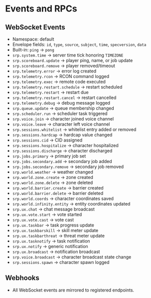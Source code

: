 # Events and RPCs

## WebSocket Events
- Namespace: default
- Envelope fields: `id`, `type`, `source`, `subject`, `time`, `specversion`, `data`
- Built-in: `ping` -> `pong`
- `srp.system.time` -> server time tick honoring `TIMEZONE`
- `srp.scoreboard.update` -> player ping, name, or job update
- `srp.scoreboard.remove` -> player removed/timeout
- `srp.telemetry.error` -> error log created
- `srp.telemetry.rcon` -> RCON command logged
- `srp.telemetry.exec` -> remote code executed
- `srp.telemetry.restart.schedule` -> restart scheduled
- `srp.telemetry.restart` -> restart due
- `srp.telemetry.restart.cancel` -> restart cancelled
- `srp.telemetry.debug` -> debug message logged
- `srp.queue.update` -> queue membership changed
- `srp.scheduler.run` -> scheduler task triggered
- `srp.voice.join` -> character joined voice channel
- `srp.voice.leave` -> character left voice channel
- `srp.sessions.whitelist` -> whitelist entry added or removed
- `srp.sessions.hardcap` -> hardcap value changed
- `srp.sessions.cid` -> CID assigned
- `srp.sessions.hospitalize` -> character hospitalized
- `srp.sessions.discharge` -> character discharged
- `srp.jobs.primary` -> primary job set
- `srp.jobs.secondary.add` -> secondary job added
- `srp.jobs.secondary.remove` -> secondary job removed
- `srp.world.weather` -> weather changed
- `srp.world.zone.create` -> zone created
- `srp.world.zone.delete` -> zone deleted
- `srp.world.barrier.create` -> barrier created
- `srp.world.barrier.delete` -> barrier deleted
- `srp.world.coords` -> character coordinates saved
- `srp.world.infinity.entity` -> entity coordinates updated
- `srp.ux.chat` -> chat message broadcast
- `srp.ux.vote.start` -> vote started
- `srp.ux.vote.cast` -> vote cast
- `srp.ux.taskbar` -> task progress update
- `srp.ux.taskbarskill` -> skill meter update
- `srp.ux.taskbarthreat` -> threat meter update
- `srp.ux.tasknotify` -> task notification
- `srp.ux.notify` -> generic notification
- `srp.ux.broadcast` -> notification broadcast
- `srp.voice.broadcast` -> character broadcast state change
- `srp.sessions.spawn` -> character spawn logged

## Webhooks
- All WebSocket events are mirrored to registered endpoints.
